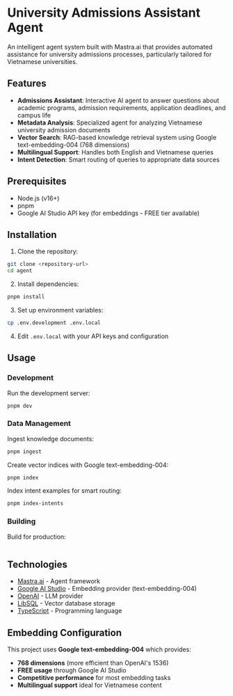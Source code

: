 # University Admissions Assistant Agent

An intelligent agent system built with Mastra.ai that provides automated assistance for university admissions processes, particularly tailored for Vietnamese universities.

## Features

- **Admissions Assistant**: Interactive AI agent to answer questions about academic programs, admission requirements, application deadlines, and campus life
- **Metadata Analysis**: Specialized agent for analyzing Vietnamese university admission documents
- **Vector Search**: RAG-based knowledge retrieval system using Google text-embedding-004 (768 dimensions)
- **Multilingual Support**: Handles both English and Vietnamese queries
- **Intent Detection**: Smart routing of queries to appropriate data sources

## Prerequisites

- Node.js (v16+)
- pnpm
- Google AI Studio API key (for embeddings - FREE tier available)

## Installation

1. Clone the repository:
```bash
git clone <repository-url>
cd agent
```

2. Install dependencies:
```bash
pnpm install
```

3. Set up environment variables:
```bash
cp .env.development .env.local
```

4. Edit `.env.local` with your API keys and configuration

## Usage

### Development

Run the development server:

```bash
pnpm dev
```

### Data Management

Ingest knowledge documents:

```bash
pnpm ingest
```

Create vector indices with Google text-embedding-004:

```bash
pnpm index
```

Index intent examples for smart routing:

```bash
pnpm index-intents
```

### Building

Build for production:

```
```

## Technologies

- [Mastra.ai](https://mastra.ai/) - Agent framework
- [Google AI Studio](https://aistudio.google.com/) - Embedding provider (text-embedding-004)
- [OpenAI](https://openai.com/) - LLM provider
- [LibSQL](https://turso.tech/libsql) - Vector database storage
- [TypeScript](https://www.typescriptlang.org/) - Programming language

## Embedding Configuration

This project uses **Google text-embedding-004** which provides:
- **768 dimensions** (more efficient than OpenAI's 1536)
- **FREE usage** through Google AI Studio
- **Competitive performance** for most embedding tasks
- **Multilingual support** ideal for Vietnamese content